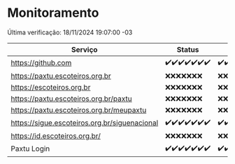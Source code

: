 # Monitoramento

Última verificação: 18/11/2024 19:07:00 -03

|Serviço|Status|Últimas 24h|
|---|---|---|
|https://github.com|<span title="2024-11-11: OK=23">✔️</span><span title="2024-11-12: OK=23">✔️</span><span title="2024-11-13: OK=23">✔️</span><span title="2024-11-14: OK=23">✔️</span><span title="2024-11-15: OK=23">✔️</span><span title="2024-11-16: OK=23">✔️</span><span title="2024-11-17: OK=21">✔️</span>|<span title="17/11/2024 19:07:00 -03 : 200">✔️</span><span title="17/11/2024 20:08:00 -03 : 200">✔️</span><span title="17/11/2024 21:44:00 -03 : 200">✔️</span><span title="17/11/2024 23:19:00 -03 : 200">✔️</span><span title="18/11/2024 00:24:00 -03 : 200">✔️</span><span title="18/11/2024 01:11:00 -03 : 200">✔️</span><span title="18/11/2024 02:09:00 -03 : 200">✔️</span><span title="18/11/2024 03:13:00 -03 : 200">✔️</span><span title="18/11/2024 04:09:00 -03 : 200">✔️</span><span title="18/11/2024 05:12:00 -03 : 200">✔️</span><span title="18/11/2024 06:10:00 -03 : 200">✔️</span><span title="18/11/2024 07:10:00 -03 : 200">✔️</span><span title="18/11/2024 08:07:00 -03 : 200">✔️</span><span title="18/11/2024 09:16:00 -03 : 200">✔️</span><span title="18/11/2024 10:19:00 -03 : 200">✔️</span><span title="18/11/2024 11:08:00 -03 : 200">✔️</span><span title="18/11/2024 12:09:00 -03 : 200">✔️</span><span title="18/11/2024 13:10:00 -03 : 200">✔️</span><span title="18/11/2024 14:07:00 -03 : 200">✔️</span><span title="18/11/2024 15:11:00 -03 : 200">✔️</span><span title="18/11/2024 16:07:00 -03 : 200">✔️</span><span title="18/11/2024 17:10:00 -03 : 200">✔️</span><span title="18/11/2024 18:07:00 -03 : 200">✔️</span><span title="18/11/2024 19:07:00 -03 : 200">✔️</span>|
|https://paxtu.escoteiros.org.br|<span title="2024-11-11: Falhas=23">❌</span><span title="2024-11-12: Falhas=23">❌</span><span title="2024-11-13: Falhas=23">❌</span><span title="2024-11-14: Falhas=23">❌</span><span title="2024-11-15: Falhas=23">❌</span><span title="2024-11-16: Falhas=23">❌</span><span title="2024-11-17: Falhas=21">❌</span>|<span title="17/11/2024 19:07:00 -03 : 403">❌</span><span title="17/11/2024 20:08:00 -03 : 403">❌</span><span title="17/11/2024 21:44:00 -03 : 403">❌</span><span title="17/11/2024 23:19:00 -03 : 403">❌</span><span title="18/11/2024 00:24:00 -03 : 403">❌</span><span title="18/11/2024 01:11:00 -03 : 403">❌</span><span title="18/11/2024 02:09:00 -03 : 403">❌</span><span title="18/11/2024 03:13:00 -03 : 403">❌</span><span title="18/11/2024 04:09:00 -03 : 403">❌</span><span title="18/11/2024 05:12:00 -03 : 403">❌</span><span title="18/11/2024 06:10:00 -03 : 403">❌</span><span title="18/11/2024 07:10:00 -03 : 403">❌</span><span title="18/11/2024 08:07:00 -03 : 403">❌</span><span title="18/11/2024 09:16:00 -03 : 403">❌</span><span title="18/11/2024 10:19:00 -03 : 403">❌</span><span title="18/11/2024 11:08:00 -03 : 403">❌</span><span title="18/11/2024 12:09:00 -03 : 403">❌</span><span title="18/11/2024 13:10:00 -03 : 403">❌</span><span title="18/11/2024 14:07:00 -03 : 403">❌</span><span title="18/11/2024 15:11:00 -03 : 403">❌</span><span title="18/11/2024 16:07:00 -03 : 403">❌</span><span title="18/11/2024 17:10:00 -03 : 403">❌</span><span title="18/11/2024 18:07:00 -03 : 403">❌</span><span title="18/11/2024 19:07:00 -03 : 403">❌</span>|
|https://escoteiros.org.br|<span title="2024-11-11: Falhas=23">❌</span><span title="2024-11-12: Falhas=23">❌</span><span title="2024-11-13: Falhas=23">❌</span><span title="2024-11-14: Falhas=23">❌</span><span title="2024-11-15: Falhas=23">❌</span><span title="2024-11-16: Falhas=23">❌</span><span title="2024-11-17: Falhas=21">❌</span>|<span title="17/11/2024 19:07:00 -03 : 403">❌</span><span title="17/11/2024 20:08:00 -03 : 403">❌</span><span title="17/11/2024 21:44:00 -03 : 403">❌</span><span title="17/11/2024 23:19:00 -03 : 403">❌</span><span title="18/11/2024 00:24:00 -03 : 403">❌</span><span title="18/11/2024 01:11:00 -03 : 403">❌</span><span title="18/11/2024 02:09:00 -03 : 403">❌</span><span title="18/11/2024 03:13:00 -03 : 403">❌</span><span title="18/11/2024 04:09:00 -03 : 403">❌</span><span title="18/11/2024 05:12:00 -03 : 403">❌</span><span title="18/11/2024 06:10:00 -03 : 403">❌</span><span title="18/11/2024 07:10:00 -03 : 403">❌</span><span title="18/11/2024 08:07:00 -03 : 403">❌</span><span title="18/11/2024 09:16:00 -03 : 403">❌</span><span title="18/11/2024 10:19:00 -03 : 403">❌</span><span title="18/11/2024 11:08:00 -03 : 403">❌</span><span title="18/11/2024 12:09:00 -03 : 403">❌</span><span title="18/11/2024 13:10:00 -03 : 403">❌</span><span title="18/11/2024 14:07:00 -03 : 403">❌</span><span title="18/11/2024 15:11:00 -03 : 403">❌</span><span title="18/11/2024 16:07:00 -03 : 403">❌</span><span title="18/11/2024 17:10:00 -03 : 403">❌</span><span title="18/11/2024 18:07:00 -03 : 403">❌</span><span title="18/11/2024 19:07:00 -03 : 403">❌</span>|
|https://paxtu.escoteiros.org.br/paxtu|<span title="2024-11-11: Falhas=23">❌</span><span title="2024-11-12: Falhas=23">❌</span><span title="2024-11-13: Falhas=23">❌</span><span title="2024-11-14: Falhas=23">❌</span><span title="2024-11-15: Falhas=23">❌</span><span title="2024-11-16: Falhas=23">❌</span><span title="2024-11-17: Falhas=21">❌</span>|<span title="17/11/2024 19:07:00 -03 : 403">❌</span><span title="17/11/2024 20:08:00 -03 : 403">❌</span><span title="17/11/2024 21:44:00 -03 : 403">❌</span><span title="17/11/2024 23:19:00 -03 : 403">❌</span><span title="18/11/2024 00:24:00 -03 : 403">❌</span><span title="18/11/2024 01:11:00 -03 : 403">❌</span><span title="18/11/2024 02:09:00 -03 : 403">❌</span><span title="18/11/2024 03:13:00 -03 : 403">❌</span><span title="18/11/2024 04:09:00 -03 : 403">❌</span><span title="18/11/2024 05:12:00 -03 : 403">❌</span><span title="18/11/2024 06:10:00 -03 : 403">❌</span><span title="18/11/2024 07:10:00 -03 : 403">❌</span><span title="18/11/2024 08:07:00 -03 : 403">❌</span><span title="18/11/2024 09:16:00 -03 : 403">❌</span><span title="18/11/2024 10:19:00 -03 : 403">❌</span><span title="18/11/2024 11:08:00 -03 : 403">❌</span><span title="18/11/2024 12:09:00 -03 : 403">❌</span><span title="18/11/2024 13:10:00 -03 : 403">❌</span><span title="18/11/2024 14:07:00 -03 : 403">❌</span><span title="18/11/2024 15:11:00 -03 : 403">❌</span><span title="18/11/2024 16:07:00 -03 : 403">❌</span><span title="18/11/2024 17:10:00 -03 : 403">❌</span><span title="18/11/2024 18:07:00 -03 : 403">❌</span><span title="18/11/2024 19:07:00 -03 : 403">❌</span>|
|https://paxtu.escoteiros.org.br/meupaxtu|<span title="2024-11-11: Falhas=23">❌</span><span title="2024-11-12: Falhas=23">❌</span><span title="2024-11-13: Falhas=23">❌</span><span title="2024-11-14: Falhas=23">❌</span><span title="2024-11-15: Falhas=23">❌</span><span title="2024-11-16: Falhas=23">❌</span><span title="2024-11-17: Falhas=21">❌</span>|<span title="17/11/2024 19:07:00 -03 : 403">❌</span><span title="17/11/2024 20:08:00 -03 : 403">❌</span><span title="17/11/2024 21:44:00 -03 : 403">❌</span><span title="17/11/2024 23:19:00 -03 : 403">❌</span><span title="18/11/2024 00:24:00 -03 : 403">❌</span><span title="18/11/2024 01:11:00 -03 : 403">❌</span><span title="18/11/2024 02:09:00 -03 : 403">❌</span><span title="18/11/2024 03:13:00 -03 : 403">❌</span><span title="18/11/2024 04:09:00 -03 : 403">❌</span><span title="18/11/2024 05:12:00 -03 : 403">❌</span><span title="18/11/2024 06:10:00 -03 : 403">❌</span><span title="18/11/2024 07:10:00 -03 : 403">❌</span><span title="18/11/2024 08:07:00 -03 : 403">❌</span><span title="18/11/2024 09:16:00 -03 : 403">❌</span><span title="18/11/2024 10:19:00 -03 : 403">❌</span><span title="18/11/2024 11:08:00 -03 : 403">❌</span><span title="18/11/2024 12:09:00 -03 : 403">❌</span><span title="18/11/2024 13:10:00 -03 : 403">❌</span><span title="18/11/2024 14:07:00 -03 : 403">❌</span><span title="18/11/2024 15:11:00 -03 : 403">❌</span><span title="18/11/2024 16:07:00 -03 : 403">❌</span><span title="18/11/2024 17:10:00 -03 : 403">❌</span><span title="18/11/2024 18:07:00 -03 : 403">❌</span><span title="18/11/2024 19:07:00 -03 : 403">❌</span>|
|https://sigue.escoteiros.org.br/siguenacional|<span title="2024-11-11: OK=23">✔️</span><span title="2024-11-12: OK=23">✔️</span><span title="2024-11-13: OK=23">✔️</span><span title="2024-11-14: OK=23">✔️</span><span title="2024-11-15: OK=23">✔️</span><span title="2024-11-16: OK=23">✔️</span><span title="2024-11-17: OK=21">✔️</span>|<span title="17/11/2024 19:07:00 -03 : 200">✔️</span><span title="17/11/2024 20:08:00 -03 : 200">✔️</span><span title="17/11/2024 21:44:00 -03 : 200">✔️</span><span title="17/11/2024 23:19:00 -03 : 200">✔️</span><span title="18/11/2024 00:24:00 -03 : 200">✔️</span><span title="18/11/2024 01:11:00 -03 : 200">✔️</span><span title="18/11/2024 02:09:00 -03 : 200">✔️</span><span title="18/11/2024 03:13:00 -03 : 200">✔️</span><span title="18/11/2024 04:09:00 -03 : 200">✔️</span><span title="18/11/2024 05:12:00 -03 : 200">✔️</span><span title="18/11/2024 06:10:00 -03 : 200">✔️</span><span title="18/11/2024 07:10:00 -03 : 200">✔️</span><span title="18/11/2024 08:07:00 -03 : 200">✔️</span><span title="18/11/2024 09:16:00 -03 : 200">✔️</span><span title="18/11/2024 10:19:00 -03 : 200">✔️</span><span title="18/11/2024 11:08:00 -03 : 200">✔️</span><span title="18/11/2024 12:09:00 -03 : 200">✔️</span><span title="18/11/2024 13:10:00 -03 : 200">✔️</span><span title="18/11/2024 14:07:00 -03 : 200">✔️</span><span title="18/11/2024 15:11:00 -03 : 200">✔️</span><span title="18/11/2024 16:07:00 -03 : 200">✔️</span><span title="18/11/2024 17:10:00 -03 : 200">✔️</span><span title="18/11/2024 18:07:00 -03 : 200">✔️</span><span title="18/11/2024 19:07:00 -03 : 200">✔️</span>|
|https://id.escoteiros.org.br/|<span title="2024-11-11: Falhas=23">❌</span><span title="2024-11-12: Falhas=23">❌</span><span title="2024-11-13: Falhas=23">❌</span><span title="2024-11-14: Falhas=23">❌</span><span title="2024-11-15: Falhas=23">❌</span><span title="2024-11-16: Falhas=23">❌</span><span title="2024-11-17: Falhas=21">❌</span>|<span title="17/11/2024 19:07:00 -03 : 403">❌</span><span title="17/11/2024 20:08:00 -03 : 403">❌</span><span title="17/11/2024 21:44:00 -03 : 403">❌</span><span title="17/11/2024 23:19:00 -03 : 403">❌</span><span title="18/11/2024 00:24:00 -03 : 403">❌</span><span title="18/11/2024 01:11:00 -03 : 403">❌</span><span title="18/11/2024 02:09:00 -03 : 403">❌</span><span title="18/11/2024 03:13:00 -03 : 403">❌</span><span title="18/11/2024 04:09:00 -03 : 403">❌</span><span title="18/11/2024 05:12:00 -03 : 403">❌</span><span title="18/11/2024 06:10:00 -03 : 403">❌</span><span title="18/11/2024 07:10:00 -03 : 403">❌</span><span title="18/11/2024 08:07:00 -03 : 403">❌</span><span title="18/11/2024 09:16:00 -03 : 403">❌</span><span title="18/11/2024 10:19:00 -03 : 403">❌</span><span title="18/11/2024 11:08:00 -03 : 403">❌</span><span title="18/11/2024 12:09:00 -03 : 403">❌</span><span title="18/11/2024 13:10:00 -03 : 403">❌</span><span title="18/11/2024 14:07:00 -03 : 403">❌</span><span title="18/11/2024 15:11:00 -03 : 403">❌</span><span title="18/11/2024 16:07:00 -03 : 403">❌</span><span title="18/11/2024 17:10:00 -03 : 403">❌</span><span title="18/11/2024 18:07:00 -03 : 403">❌</span><span title="18/11/2024 19:07:00 -03 : 403">❌</span>|
|Paxtu Login|<span title="2024-11-11: OK=23">✔️</span><span title="2024-11-12: OK=23">✔️</span><span title="2024-11-13: OK=23">✔️</span><span title="2024-11-14: OK=23">✔️</span><span title="2024-11-15: OK=23">✔️</span><span title="2024-11-16: OK=23">✔️</span><span title="2024-11-17: OK=21">✔️</span>|<span title="17/11/2024 19:07:00 -03 : 200">✔️</span><span title="17/11/2024 20:08:00 -03 : 200">✔️</span><span title="17/11/2024 21:44:00 -03 : 200">✔️</span><span title="17/11/2024 23:19:00 -03 : 200">✔️</span><span title="18/11/2024 00:24:00 -03 : 200">✔️</span><span title="18/11/2024 01:11:00 -03 : 200">✔️</span><span title="18/11/2024 02:09:00 -03 : 200">✔️</span><span title="18/11/2024 03:13:00 -03 : 200">✔️</span><span title="18/11/2024 04:09:00 -03 : 200">✔️</span><span title="18/11/2024 05:12:00 -03 : 200">✔️</span><span title="18/11/2024 06:10:00 -03 : 200">✔️</span><span title="18/11/2024 07:10:00 -03 : 200">✔️</span><span title="18/11/2024 08:07:00 -03 : 200">✔️</span><span title="18/11/2024 09:16:00 -03 : 200">✔️</span><span title="18/11/2024 10:19:00 -03 : 200">✔️</span><span title="18/11/2024 11:08:00 -03 : 200">✔️</span><span title="18/11/2024 12:09:00 -03 : 200">✔️</span><span title="18/11/2024 13:10:00 -03 : 200">✔️</span><span title="18/11/2024 14:07:00 -03 : 200">✔️</span><span title="18/11/2024 15:11:00 -03 : 200">✔️</span><span title="18/11/2024 16:07:00 -03 : 200">✔️</span><span title="18/11/2024 17:10:00 -03 : 200">✔️</span><span title="18/11/2024 18:07:00 -03 : 200">✔️</span><span title="18/11/2024 19:07:00 -03 : 200">✔️</span>|
